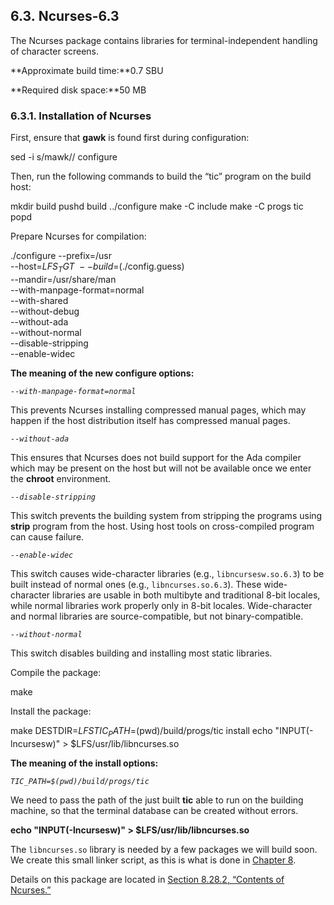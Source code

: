 ## 6.3. Ncurses-6.3

The Ncurses package contains libraries for terminal-independent handling of character screens.

**Approximate build time:**0.7 SBU

**Required disk space:**50 MB

### 6.3.1. Installation of Ncurses

First, ensure that **gawk** is found first during configuration:

sed -i s/mawk// configure

Then, run the following commands to build the “tic” program on the build host:

mkdir build
pushd build
  ../configure
  make -C include
  make -C progs tic
popd

Prepare Ncurses for compilation:

./configure --prefix=/usr                \
            --host=$LFS_TGT              \
            --build=$(./config.guess)    \
            --mandir=/usr/share/man      \
            --with-manpage-format=normal \
            --with-shared                \
            --without-debug              \
            --without-ada                \
            --without-normal             \
            --disable-stripping          \
            --enable-widec

**The meaning of the new configure options:**

_`--with-manpage-format=normal`_

This prevents Ncurses installing compressed manual pages, which may happen if the host distribution itself has compressed manual pages.

_`--without-ada`_

This ensures that Ncurses does not build support for the Ada compiler which may be present on the host but will not be available once we enter the **chroot** environment.

_`--disable-stripping`_

This switch prevents the building system from stripping the programs using **strip** program from the host. Using host tools on cross-compiled program can cause failure.

_`--enable-widec`_

This switch causes wide-character libraries (e.g., `libncursesw.so.6.3`) to be built instead of normal ones (e.g., `libncurses.so.6.3`). These wide-character libraries are usable in both multibyte and traditional 8-bit locales, while normal libraries work properly only in 8-bit locales. Wide-character and normal libraries are source-compatible, but not binary-compatible.

_`--without-normal`_

This switch disables building and installing most static libraries.

Compile the package:

make

Install the package:

make DESTDIR=$LFS TIC_PATH=$(pwd)/build/progs/tic install
echo "INPUT(-lncursesw)" > $LFS/usr/lib/libncurses.so

**The meaning of the install options:**

_`TIC_PATH=$(pwd)/build/progs/tic`_

We need to pass the path of the just built **tic** able to run on the building machine, so that the terminal database can be created without errors.

**echo "INPUT(-lncursesw)" > $LFS/usr/lib/libncurses.so**

The `libncurses.so` library is needed by a few packages we will build soon. We create this small linker script, as this is what is done in [Chapter 8](https://linuxfromscratch.org/lfs/downloads/stable/LFS-BOOK-11.1-NOCHUNKS.html#chapter-building-system "Chapter 8. Installing Basic System Software").

Details on this package are located in [Section 8.28.2, “Contents of Ncurses.”](https://linuxfromscratch.org/lfs/downloads/stable/LFS-BOOK-11.1-NOCHUNKS.html#contents-ncurses "8.28.2. Contents of Ncurses")